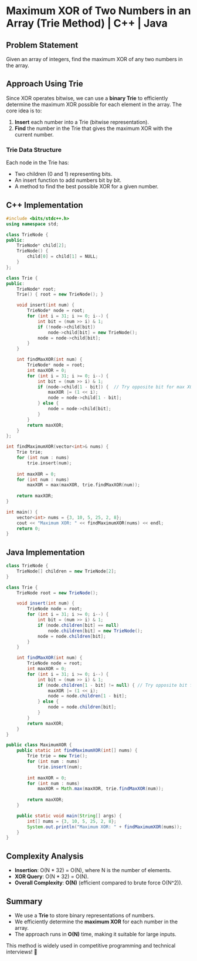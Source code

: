 # Maximum XOR of Two Numbers in an Array (Trie Method) | C++ | Java

## Problem Statement
Given an array of integers, find the maximum XOR of any two numbers in the array.

## Approach Using Trie
Since XOR operates bitwise, we can use a **binary Trie** to efficiently determine the maximum XOR possible for each element in the array. The core idea is to:
1. **Insert** each number into a Trie (bitwise representation).
2. **Find** the number in the Trie that gives the maximum XOR with the current number.

### Trie Data Structure
Each node in the Trie has:
- Two children (0 and 1) representing bits.
- An insert function to add numbers bit by bit.
- A method to find the best possible XOR for a given number.

## C++ Implementation
```cpp
#include <bits/stdc++.h>
using namespace std;

class TrieNode {
public:
    TrieNode* child[2];
    TrieNode() {
        child[0] = child[1] = NULL;
    }
};

class Trie {
public:
    TrieNode* root;
    Trie() { root = new TrieNode(); }

    void insert(int num) {
        TrieNode* node = root;
        for (int i = 31; i >= 0; i--) {
            int bit = (num >> i) & 1;
            if (!node->child[bit])
                node->child[bit] = new TrieNode();
            node = node->child[bit];
        }
    }

    int findMaxXOR(int num) {
        TrieNode* node = root;
        int maxXOR = 0;
        for (int i = 31; i >= 0; i--) {
            int bit = (num >> i) & 1;
            if (node->child[1 - bit]) {  // Try opposite bit for max XOR
                maxXOR |= (1 << i);
                node = node->child[1 - bit];
            } else {
                node = node->child[bit];
            }
        }
        return maxXOR;
    }
};

int findMaximumXOR(vector<int>& nums) {
    Trie trie;
    for (int num : nums)
        trie.insert(num);
    
    int maxXOR = 0;
    for (int num : nums)
        maxXOR = max(maxXOR, trie.findMaxXOR(num));
    
    return maxXOR;
}

int main() {
    vector<int> nums = {3, 10, 5, 25, 2, 8};
    cout << "Maximum XOR: " << findMaximumXOR(nums) << endl;
    return 0;
}
```

## Java Implementation
```java
class TrieNode {
    TrieNode[] children = new TrieNode[2];
}

class Trie {
    TrieNode root = new TrieNode();

    void insert(int num) {
        TrieNode node = root;
        for (int i = 31; i >= 0; i--) {
            int bit = (num >> i) & 1;
            if (node.children[bit] == null)
                node.children[bit] = new TrieNode();
            node = node.children[bit];
        }
    }

    int findMaxXOR(int num) {
        TrieNode node = root;
        int maxXOR = 0;
        for (int i = 31; i >= 0; i--) {
            int bit = (num >> i) & 1;
            if (node.children[1 - bit] != null) { // Try opposite bit for max XOR
                maxXOR |= (1 << i);
                node = node.children[1 - bit];
            } else {
                node = node.children[bit];
            }
        }
        return maxXOR;
    }
}

public class MaximumXOR {
    public static int findMaximumXOR(int[] nums) {
        Trie trie = new Trie();
        for (int num : nums)
            trie.insert(num);
        
        int maxXOR = 0;
        for (int num : nums)
            maxXOR = Math.max(maxXOR, trie.findMaxXOR(num));
        
        return maxXOR;
    }

    public static void main(String[] args) {
        int[] nums = {3, 10, 5, 25, 2, 8};
        System.out.println("Maximum XOR: " + findMaximumXOR(nums));
    }
}
```

## Complexity Analysis
- **Insertion**: O(N * 32) = O(N), where N is the number of elements.
- **XOR Query**: O(N * 32) = O(N).
- **Overall Complexity**: **O(N)** (efficient compared to brute force O(N^2)).

## Summary
- We use a **Trie** to store binary representations of numbers.
- We efficiently determine the **maximum XOR** for each number in the array.
- The approach runs in **O(N)** time, making it suitable for large inputs.

This method is widely used in competitive programming and technical interviews! 🚀
